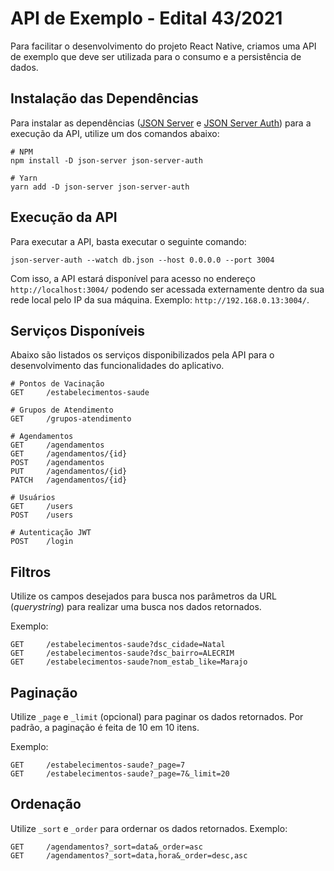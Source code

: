 # API de Exemplo - Edital 43/2021

Para facilitar o desenvolvimento do projeto React Native, criamos uma API de exemplo que deve ser utilizada para o consumo e a persistência de dados.

## Instalação das Dependências

Para instalar as dependências ([JSON Server](https://github.com/typicode/json-server) e [JSON Server Auth](https://github.com/jeremyben/json-server-auth)) para a execução da API, utilize um dos comandos abaixo:
```
# NPM
npm install -D json-server json-server-auth

# Yarn
yarn add -D json-server json-server-auth
```

## Execução da API

Para executar a API, basta executar o seguinte comando:

```
json-server-auth --watch db.json --host 0.0.0.0 --port 3004
```

Com isso, a API estará disponível para acesso no endereço ```http://localhost:3004/``` podendo ser acessada externamente dentro da sua rede local pelo IP da sua máquina. Exemplo: ```http://192.168.0.13:3004/```.

## Serviços Disponíveis

Abaixo são listados os serviços disponibilizados pela API para o desenvolvimento das funcionalidades do aplicativo.
```
# Pontos de Vacinação
GET     /estabelecimentos-saude

# Grupos de Atendimento
GET     /grupos-atendimento

# Agendamentos
GET     /agendamentos
GET     /agendamentos/{id}
POST    /agendamentos
PUT     /agendamentos/{id}
PATCH   /agendamentos/{id}

# Usuários
GET     /users
POST    /users

# Autenticação JWT
POST    /login
```

## Filtros

Utilize os campos desejados para busca nos parâmetros da URL (_querystring_) para realizar uma busca nos dados retornados.

Exemplo:
```
GET     /estabelecimentos-saude?dsc_cidade=Natal
GET     /estabelecimentos-saude?dsc_bairro=ALECRIM
GET     /estabelecimentos-saude?nom_estab_like=Marajo
```

## Paginação

Utilize ```_page``` e ```_limit``` (opcional) para paginar os dados retornados. Por padrão, a paginação é feita de 10 em 10 itens.

Exemplo:
```
GET     /estabelecimentos-saude?_page=7
GET     /estabelecimentos-saude?_page=7&_limit=20
```

## Ordenação

Utilize ```_sort``` e ```_order``` para ordernar os dados retornados. Exemplo:
```
GET     /agendamentos?_sort=data&_order=asc
GET     /agendamentos?_sort=data,hora&_order=desc,asc
```
